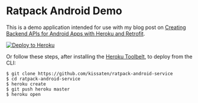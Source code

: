 # Ratpack Android Demo

This is a demo application intended for use with my blog post on [Creating Backend APIs for Android Apps with Heroku and Retrofit](http://jkutner.github.io/2016/08/18/android-backend-api-heroku-retrofit.html).

[![Deploy to Heroku](https://www.herokucdn.com/deploy/button.png)](https://heroku.com/deploy)

Or follow these steps, after installing the [Heroku Toolbelt](https://toolbelt.heroku.com/), to deploy from the CLI:

```sh-session
$ git clone https://github.com/kissaten/ratpack-android-service
$ cd ratpack-android-service
$ heroku create
$ git push heroku master
$ heroku open
```